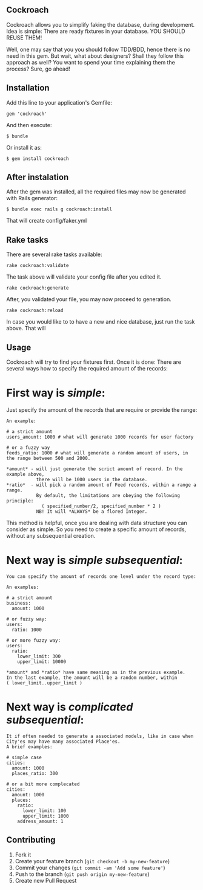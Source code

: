 ## Cockroach

Cockroach allows you to simplify faking the database, during development. Idea is simple:
There are ready fixtures in your database. YOU SHOULD REUSE THEM!

Well, one may say that you you should follow TDD/BDD, hence there is no need in this gem.
But wait, what about designers? Shall they follow this approach as well? You want to spend your time
explaining them the process? Sure, go ahead!

## Installation

Add this line to your application's Gemfile:

    gem 'cockroach'

And then execute:

    $ bundle

Or install it as:

    $ gem install cockroach

## After instalation

After the gem was installed, all the required files may now be generated with Rails generator:

    $ bundle exec rails g cockroach:install

That will create config/faker.yml

## Rake tasks

There are several rake tasks available:

    rake cockroach:validate

The task above will validate your config file after you edited it.

    rake cockroach:generate

After, you validated your file, you may now proceed to generation.

    rake cockroach:reload

In case you would like to to have a new and nice database, just run the task above.
That will

## Usage

Cockroach will try to find your fixtures first. Once it is done:
There are several ways how to specify the required amount of the records:

# First way is *simple*:

Just specify the amount of the records that are require or provide the range:

    An example:

    # a strict amount
    users_amount: 1000 # what will generate 1000 records for user factory

    # or a fuzzy way
    feeds_ratio: 1000 # what will generate a random amount of users, in the range between 500 and 2000.

    *amount* - will just generate the scrict amount of record. In the example above,
               there will be 1000 users in the database.
    *ratio*  - will pick a random amount of Feed records, within a range a range.
               By default, the limitations are obeying the following principle:
                 ( specified_number/2, specified_number * 2 )
               NB! It will *ALWAYS* be a flored Integer.

This method is helpful, once you are dealing with data structure you can consider as simple.
So you need to create a specific amount of records, without any subsequential creation.

# Next way is *simple subsequential*:

    You can specify the amount of records one level under the record type:

    An examples:

    # a strict amount
    business:
      amount: 1000

    # or fuzzy way:
    users:
      ratio: 1000

    # or more fuzzy way:
    users:
      ratio:
        lower_limit: 300
        upper_limit: 10000

    *amount* and *ratio* have same meaning as in the previous example.
    In the last example, the amount will be a random number, within
    ( lower_limit..upper_limit )

# Next way is *complicated subsequential*:

    It if often needed to generate a associated models, like in case when
    City'es may have many associated Place'es.
    A brief examples:

    # simple case
    cities:
      amount: 1000
      places_ratio: 300

    # or a bit more complecated
    cities:
      amount: 1000
      places:
        ratio:
          lower_limit: 100
          upper_limit: 1000
        address_amount: 1

## Contributing

1. Fork it
2. Create your feature branch (`git checkout -b my-new-feature`)
3. Commit your changes (`git commit -am 'Add some feature'`)
4. Push to the branch (`git push origin my-new-feature`)
5. Create new Pull Request
